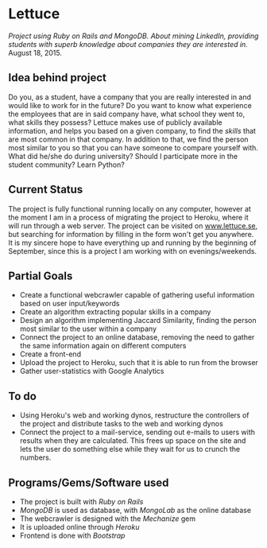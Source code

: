 # Lettuce
_Project using Ruby on Rails and MongoDB. About mining LinkedIn, providing students with superb knowledge about companies they are interested in._
August 18, 2015.

## Idea behind project
Do you, as a student, have a company that you are really interested in and would like to work for in the future?
Do you want to know what experience the employees that are in said company have, what school they went to, what skills they possess?
Lettuce makes use of publicly available information, and helps you based on a given company, to find the _skills_ that
are most common in that company. In addition to that, we find the person most similar to you so that you can have someone
to compare yourself with. What did he/she do during university? Should I participate more in the student community? Learn Python?

## Current Status
The project is fully functional running locally on any computer, however at the moment I am in a process of migrating
the project to Heroku, where it will run through a web server. The project can be visited on www.lettuce.se, but searching
for information by filling in the form won't get you anywhere. It is my sincere hope to have everything up and running by
the beginning of September, since this is a project I am working with on evenings/weekends.

## Partial Goals
* Create a functional webcrawler capable of gathering useful information based on user input/keywords
* Create an algorithm extracting popular skills in a company
* Design an algorithm implementing Jaccard Similarity, finding the person most similar to the user within a company
* Connect the project to an online database, removing the need to gather the same information again on different
computers
* Create a front-end
* Upload the project to Heroku, such that it is able to run from the browser
* Gather user-statistics with Google Analytics


## To do
* Using Heroku's web and working dynos, restructure the controllers of the project and distribute tasks to the web and working dynos
* Connect the project to a mail-service, sending out e-mails to users with results when they are calculated. This frees up space
on the site and lets the user do something else while they wait for us to crunch the numbers.

## Programs/Gems/Software used
* The project is built with _Ruby on Rails_
* _MongoDB_ is used as database, with _MongoLab_ as the online database
* The webcrawler is designed with the _Mechanize_ gem
* It is uploaded online through _Heroku_
* Frontend is done with _Bootstrap_
